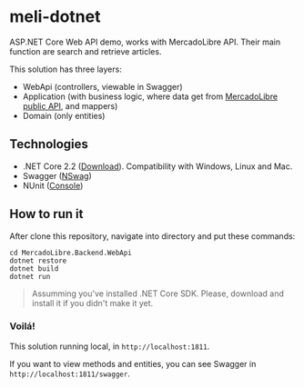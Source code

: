 # meli-dotnet
ASP.NET Core Web API demo, works with MercadoLibre API. Their main function are search and retrieve articles.

This solution has three layers: 
* WebApi (controllers, viewable in Swagger)
* Application (with business logic, where data get from [MercadoLibre public API](https://developers.mercadolibre.com.ar/es_ar/items-y-busquedas), and mappers)
* Domain (only entities)

## Technologies
* .NET Core 2.2 ([Download](https://dotnet.microsoft.com/download)). Compatibility with Windows, Linux and Mac.
* Swagger ([NSwag](https://github.com/RicoSuter/NSwag))
* NUnit ([Console](https://nunit.org/download/))

## How to run it
After clone this repository, navigate into directory and put these commands:

    cd MercadoLibre.Backend.WebApi
    dotnet restore
    dotnet build
    dotnet run

> Assumming you've installed .NET Core SDK. Please, download and install it if you didn't make it yet.

### Voilá! 
This solution running local, in `http://localhost:1811`.

If you want to view methods and entities, you can see Swagger in `http://localhost:1811/swagger`.
